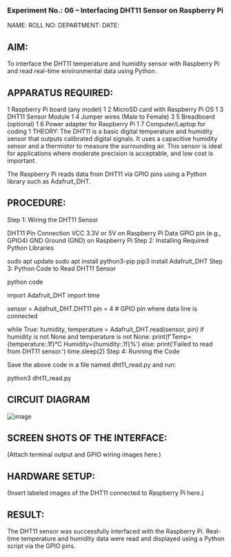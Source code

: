  ### Experiment No.: 06 – Interfacing DHT11 Sensor on Raspberry Pi
NAME:
ROLL NO:
DEPARTMENT:
DATE:

## AIM:
To interface the DHT11 temperature and humidity sensor with Raspberry Pi and read real-time environmental data using Python.

## APPARATUS REQUIRED:

1	Raspberry Pi board (any model)	1
2	MicroSD card with Raspberry Pi OS	1
3	DHT11 Sensor Module	1
4	Jumper wires (Male to Female)	3
5	Breadboard (optional)	1
6	Power adapter for Raspberry Pi	1
7	Computer/Laptop for coding	1
THEORY:
The DHT11 is a basic digital temperature and humidity sensor that outputs calibrated digital signals. It uses a capacitive humidity sensor and a thermistor to measure the surrounding air. This sensor is ideal for applications where moderate precision is acceptable, and low cost is important.

The Raspberry Pi reads data from DHT11 via GPIO pins using a Python library such as Adafruit_DHT.

## PROCEDURE:
Step 1: Wiring the DHT11 Sensor


DHT11 Pin	Connection
VCC	3.3V or 5V on Raspberry Pi
Data	GPIO pin (e.g., GPIO4)
GND	Ground (GND) on Raspberry Pi
Step 2: Installing Required Python Libraries

 
sudo apt update
sudo apt install python3-pip
pip3 install Adafruit_DHT
Step 3: Python Code to Read DHT11 Sensor

python code
 
import Adafruit_DHT
import time

sensor = Adafruit_DHT.DHT11
pin = 4  # GPIO pin where data line is connected

while True:
    humidity, temperature = Adafruit_DHT.read(sensor, pin)
    if humidity is not None and temperature is not None:
        print(f'Temp={temperature:.1f}°C  Humidity={humidity:.1f}%')
    else:
        print('Failed to read from DHT11 sensor.')
    time.sleep(2)
Step 4: Running the Code

Save the above code in a file named dht11_read.py and run:

 
python3 dht11_read.py

## CIRCUIT DIAGRAM 
![image](https://github.com/user-attachments/assets/4bef0dd6-9430-415f-bff6-354067121844)

## SCREEN SHOTS OF THE INTERFACE:

(Attach terminal output and GPIO wiring images here.)

## HARDWARE SETUP:
(Insert labeled images of the DHT11 connected to Raspberry Pi here.)

## RESULT:
The DHT11 sensor was successfully interfaced with the Raspberry Pi. Real-time temperature and humidity data were read and displayed using a Python script via the GPIO pins.

